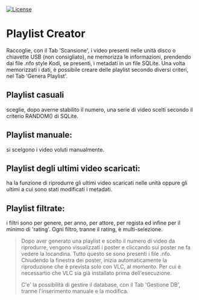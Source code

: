 [![License](https://img.shields.io/badge/License-GPLv3-green.svg)](https://github.com/losciuto/vlcremote/blob/master/LICENSE)
# Playlist Creator

Raccoglie, con il Tab 'Scansione', i video presenti nelle unità disco o chiavette USB (non consigliato), ne memorizza le informazioni, prendendo dai file <nome del video>.nfo style Kodi, se presenti, i metadati in un file SQLite. Una volta memorizzati i dati, è possibile creare delle playlist secondo diversi criteri, nel Tab 'Genera Playlist'. 

## Playlist casuali
sceglie, dopo averne stabilito il numero, una serie di video scelti secondo il criterio RANDOM() di SQLite.
## Playlist manuale:
si scelgono i video voluti manualmente.
## Playlist degli ultimi video scaricati:
ha la funzione di riprodurre gli ultimi video scaricati nelle unità oppure gli ultimi a cui sono stati modificati i metadati.
## Playlist filtrate:
i filtri sono per genere, per anno, per attore, per regista ed infine per il minimo di 'rating'. Ogni filtro, tranne il rating, è multi-selezione.

> Dopo aver generato una playlist e scelto il numero di video da riprodurre, vengono visualizzati i poster e cliccando sui poster ne fa vedere la locandina. Tutto questo se sono presenti i file .nfo. Chiudendo la finestra dei poster, inizia automaticamente la riproduzione che è prevista solo con VLC, al momento. Per cui è necessartio che VLC sia già installato prima dell'esecuzione.
>
> C'e' la possibilità di gestire il database, con il Tab 'Gestione DB', tranne l'inserimento manuale e la modifica.
